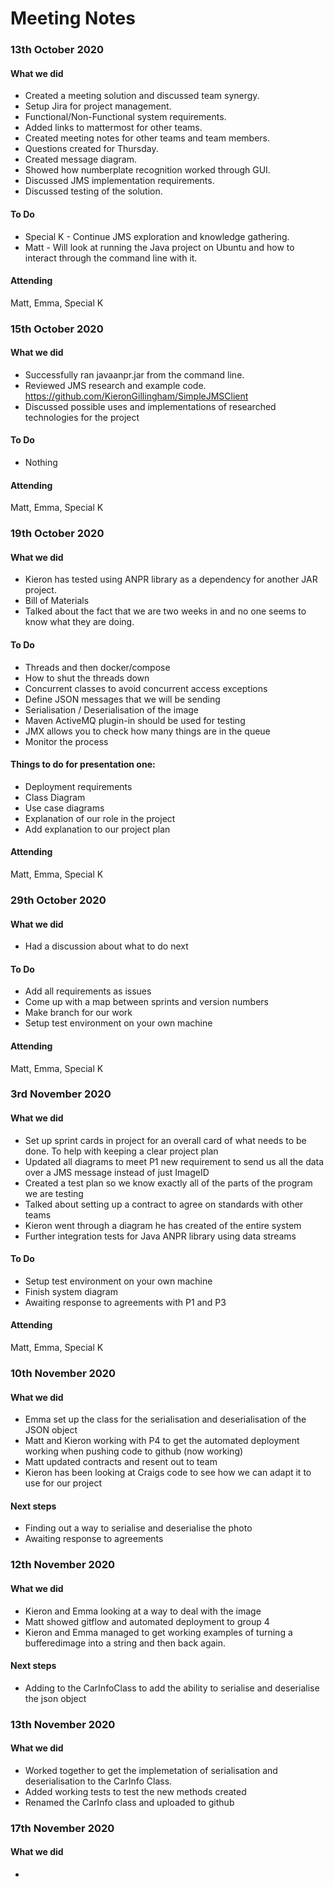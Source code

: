 # Meeting Notes

### 13th October 2020
#### What we did
* Created a meeting solution and discussed team synergy.
* Setup Jira for project management.
* Functional/Non-Functional system requirements.
* Added links to mattermost for other teams.
* Created meeting notes for other teams and team members.
* Questions created for Thursday.
* Created message diagram.
* Showed how numberplate recognition worked through GUI.
* Discussed JMS implementation requirements.
* Discussed testing of the solution.

#### To Do
* Special K - Continue JMS exploration and knowledge gathering.
* Matt - Will look at running the Java project on Ubuntu and how to interact through the command line with it.

#### Attending
Matt, Emma, Special K


### 15th October 2020
#### What we did
* Successfully ran javaanpr.jar from the command line.
* Reviewed JMS research and example code. https://github.com/KieronGillingham/SimpleJMSClient
* Discussed possible uses and implementations of researched technologies for the project

#### To Do
* Nothing

#### Attending
Matt, Emma, Special K


### 19th October 2020
#### What we did
* Kieron has tested using ANPR library as a dependency for another JAR project. 
* Bill of Materials
* Talked about the fact that we are two weeks in and no one seems to know what they are doing.

#### To Do
* Threads and then docker/compose
* How to shut the threads down
* Concurrent classes to avoid concurrent access exceptions
* Define JSON messages that we will be sending 
* Serialisation / Deserialisation of the image
* Maven ActiveMQ plugin-in should be used for testing
* JMX allows you to check how many things are in the queue
* Monitor the process 

#### Things to do for presentation one: 
* Deployment requirements
* Class Diagram
* Use case diagrams
* Explanation of our role in the project
* Add explanation to our project plan

#### Attending
Matt, Emma, Special K


### 29th October 2020
#### What we did
* Had a discussion about what to do next

#### To Do
* Add all requirements as issues
* Come up with a map between sprints and version numbers
* Make branch for our work
* Setup test environment on your own machine

#### Attending
Matt, Emma, Special K


### 3rd November 2020
#### What we did
* Set up sprint cards in project for an overall card of what needs to be done. To help with keeping a clear project plan
* Updated all diagrams to meet P1 new requirement to send us all the data over a JMS message instead of just ImageID
* Created a test plan so we know exactly all of the parts of the program we are testing 
* Talked about setting up a contract to agree on standards with other teams 
* Kieron went through a diagram he has created of the entire system
* Further integration tests for Java ANPR library using data streams

#### To Do
* Setup test environment on your own machine
* Finish system diagram
* Awaiting response to agreements with P1 and P3

#### Attending
Matt, Emma, Special K

### 10th November 2020
#### What we did
* Emma set up the class for the serialisation and deserialisation of the JSON object 
* Matt and Kieron working with P4 to get the automated deployment working when pushing code to github (now working) 
* Matt updated contracts and resent out to team
* Kieron has been looking at Craigs code to see how we can adapt it to use for our project 

#### Next steps
* Finding out a way to serialise and deserialise the photo 
* Awaiting response to agreements 

### 12th November 2020
#### What we did
* Kieron and Emma looking at a way to deal with the image
* Matt showed gitflow and automated deployment to group 4 
* Kieron and Emma managed to get working examples of turning a bufferedimage into a string and then back again.

#### Next steps
* Adding to the CarInfoClass to add the ability to serialise and deserialise the json object

### 13th November 2020
#### What we did
* Worked together to get the implemetation of serialisation and deserialisation to the CarInfo Class. 
* Added working tests to test the new methods created
* Renamed the CarInfo class and uploaded to github

### 17th November 2020
#### What we did 
* 
